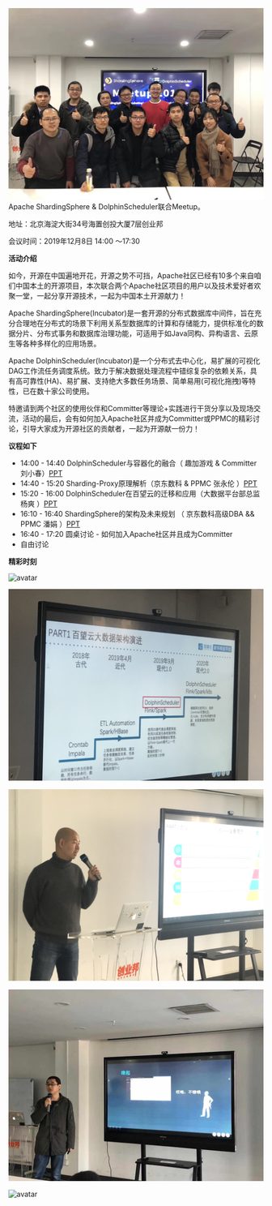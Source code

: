 ![avatar](/img/2019-12-08/941576036700_.pic_hd.jpg)
Apache ShardingSphere & DolphinScheduler联合Meetup。

地址：北京海淀大街34号海置创投大厦7层创业邦

会议时间：2019年12月8日 14:00 ～17:30



**活动介绍**

如今，开源在中国遍地开花，开源之势不可挡，Apache社区已经有10多个来自咱们中国本土的开源项目，本次联合两个Apache社区项目的用户以及技术爱好者欢聚一堂，一起分享开源技术，一起为中国本土开源献力！

Apache ShardingSphere(Incubator)是一套开源的分布式数据库中间件，旨在充分合理地在分布式的场景下利用关系型数据库的计算和存储能力，提供标准化的数据分片、分布式事务和数据库治理功能，可适用于如Java同构、异构语言、云原生等各种多样化的应用场景。

Apache DolphinScheduler(Incubator)是一个分布式去中心化，易扩展的可视化DAG工作流任务调度系统。致力于解决数据处理流程中错综复杂的依赖关系，具有高可靠性(HA)、易扩展、支持绝大多数任务场景、简单易用(可视化拖拽)等特性，已在数十家公司使用。

特邀请到两个社区的使用伙伴和Committer等理论+实践进行干货分享以及现场交流，活动的最后，会有如何加入Apache社区并成为Committer或PPMC的精彩讨论，引导大家成为开源社区的贡献者，一起为开源献一份力！



**议程如下**

* 14:00 - 14:40 DolphinScheduler与容器化的融合（ 趣加游戏 & Committer   刘小春）[PPT](/file/2019-12-08/DolphinScheduler_liuxiaochun.pptx)
* 14:40 - 15:20 Sharding-Proxy原理解析（京东数科 & PPMC  张永伦 ）[PPT](/file/2019-12-08/ShardingSphere_zhangyonglun.pptx)
* 15:20 - 16:00 DolphinScheduler在百望云的迁移和应用（大数据平台部总监   杨爽 ）[PPT](/file/2019-12-08/DolphinScheduler_yangshuang.pptx)
* 16:10 - 16:40 ShardingSphere的架构及未来规划 （ 京东数科高级DBA && PPMC    潘娟 ）[PPT](/file/2019-12-08/ShardingSphere_panjuan.pptx)
* 16:40 - 17:20 圆桌讨论 - 如何加入Apache社区并且成为Committer
* 自由讨论





**精彩时刻**

![avatar](/img/2019-12-08/951576036704_.pic_hd.jpg)



![avatar](/img/2019-12-08/961576036709_.pic_hd.jpg)



![avatar](/img/2019-12-08/971576036713_.pic_hd.jpg)



![avatar](/img/2019-12-08/981576036714_.pic.jpg)



![avatar](/img/2019-12-08/991576036717_.pic_hd.jpg)



